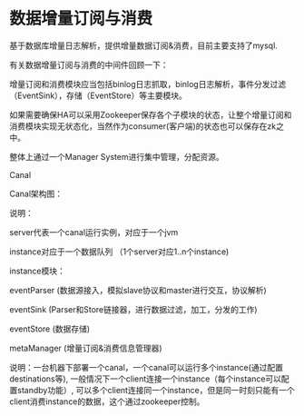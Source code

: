 # 数据增量订阅与消费

基于数据库增量日志解析，提供增量数据订阅&消费，目前主要支持了mysql.

有关数据增量订阅与消费的中间件回顾一下：







增量订阅和消费模块应当包括binlog日志抓取，binlog日志解析，事件分发过滤（EventSink），存储（EventStore）等主要模块。



如果需要确保HA可以采用Zookeeper保存各个子模块的状态，让整个增量订阅和消费模块实现无状态化，当然作为consumer\(客户端\)的状态也可以保存在zk之中。



整体上通过一个Manager System进行集中管理，分配资源。



Canal

Canal架构图：







说明：



server代表一个canal运行实例，对应于一个jvm



instance对应于一个数据队列 （1个server对应1..n个instance\)



instance模块：



eventParser \(数据源接入，模拟slave协议和master进行交互，协议解析\)



eventSink \(Parser和Store链接器，进行数据过滤，加工，分发的工作\)



eventStore \(数据存储\)



metaManager \(增量订阅&消费信息管理器\)



说明：一台机器下部署一个canal，一个canal可以运行多个instance\(通过配置destinations等\), 一般情况下一个client连接一个instance（每个instance可以配置standby功能）, 可以多个client连接同一个instance，但是同一时刻只能有一个client消费instance的数据，这个通过zookeeper控制。

